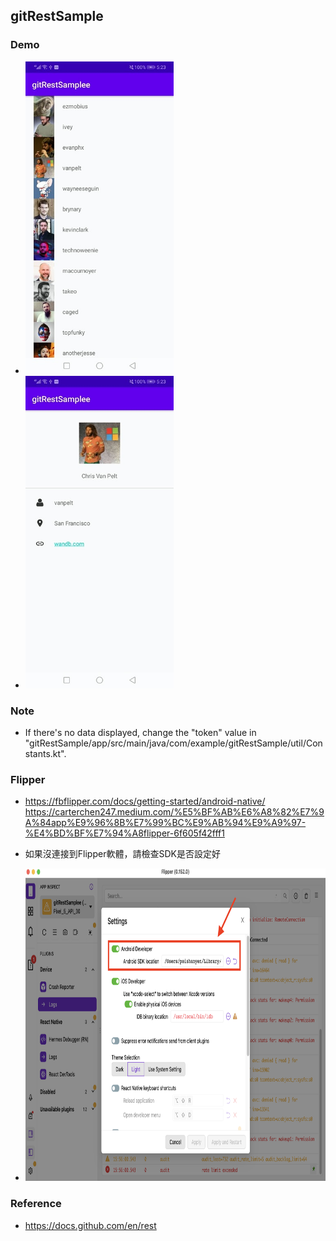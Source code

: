 ## gitRestSample

### Demo
- <img src=".gitbook/assets/Screenshot_20200824-172347.jpg" height="500" alt="args"/>
- <img src=".gitbook/assets/Screenshot_20200824-172340.jpg" height="500" alt="args"/>

### Note
* If there's no data displayed, change the "token" value in "gitRestSample/app/src/main/java/com/example/gitRestSample/util/Constants.kt".

### Flipper
- https://fbflipper.com/docs/getting-started/android-native/  
  https://carterchen247.medium.com/%E5%BF%AB%E6%A8%82%E7%9A%84app%E9%96%8B%E7%99%BC%E9%AB%94%E9%A9%97-%E4%BD%BF%E7%94%A8flipper-6f605f42fff1  
    
- 如果沒連接到Flipper軟體，請檢查SDK是否設定好
- <img src=".gitbook/assets/set_android_sdk.png" height="500" alt="args"/>

### Reference
- https://docs.github.com/en/rest 



